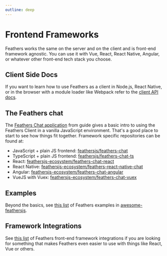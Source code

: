 ```yaml
---
outline: deep
---
```


# Frontend Frameworks

Feathers works the same on the server and on the client and is front-end framework agnostic. You can use it with Vue, React, React Native, Angular, or whatever other front-end tech stack you choose.

## Client Side Docs

If you want to learn how to use Feathers as a client in Node.js, React Native, or in the browser with a module loader like Webpack refer to the [client API docs](../api/client.md).

## The Feathers chat

The [Feathers Chat application](../guides/) from guide gives a basic intro to using the Feathers Client in a vanilla JavaScript environment. That's a good place to start to see how things fit together. Framework specific repositories can be found at:

- JavaScript + plain JS frontend: [feathersjs/feathers-chat](https://github.com/feathersjs/feathers-chat)
- TypeScript + plain JS frontend: [feathersjs/feathers-chat-ts](https://github.com/feathersjs/feathers-chat-ts)
- React: [feathersjs-ecosystem/feathers-chat-react](https://github.com/feathersjs-ecosystem/feathers-chat-react)
- React Native: [feathersjs-ecosystem/feathers-react-native-chat](https://github.com/feathersjs-ecosystem/feathers-react-native-chat)
- Angular: [feathersjs-ecosystem/feathers-chat-angular](https://github.com/feathersjs-ecosystem/feathers-chat-angular)
- VueJS with Vuex: [feathersjs-ecosystem/feathers-chat-vuex](https://github.com/feathersjs-ecosystem/feathers-chat-vuex)

## Examples

Beyond the basics, see [this list](https://github.com/feathersjs/awesome-feathersjs#examples) of Feathers examples in [awesome-feathersjs](https://github.com/feathersjs/awesome-feathersjs).

## Framework Integrations

See [this list](https://github.com/feathersjs/awesome-feathersjs#frontend-frameworks) of Feathers front-end framework integrations if you are looking for something that makes Feathers even easier to use with things like React, Vue or others.
